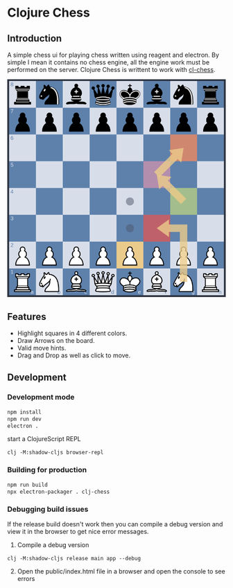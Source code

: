 # Clojure Chess

## Introduction
A simple chess ui for playing chess written using reagent and electron. By simple I mean it contains no chess engine, all the engine work must be performed on the server. Clojure Chess is writtent to work with [cl-chess](https://github.com/DevonKS/cl-chess).

<img src="https://raw.githubusercontent.com/DevonKS/clj-chess/main/docs/img/board.png" alt="Chess Board" title="Screenshot of the Clojure Chess board. Highlighting features."/>

## Features
 - Highlight squares in 4 different colors.
 - Draw Arrows on the board.
 - Valid move hints.
 - Drag and Drop as well as click to move.

## Development

### Development mode
```
npm install
npm run dev
electron .
```
start a ClojureScript REPL
```
clj -M:shadow-cljs browser-repl
```
### Building for production

```
npm run build
npx electron-packager . clj-chess
```
### Debugging build issues
If the release build doesn't work then you can compile a debug version and view it in the browser to get nice error messages.

1. Compile a debug version
```
clj -M:shadow-cljs release main app --debug
```
2. Open the public/index.html file in a browser and open the console to see errors

